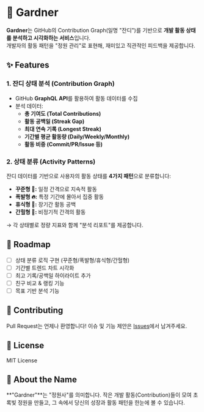 # 🌱 Gardner

**Gardner**는 GitHub의 Contribution Graph(일명 "잔디")를 기반으로 **개발 활동 상태를 분석하고 시각화하는 서비스**입니다.  
개발자의 활동 패턴을 "정원 관리"로 표현해, 재미있고 직관적인 피드백을 제공합니다.

## ✨ Features

### 1. 잔디 상태 분석 (Contribution Graph)
- GitHub **GraphQL API**를 활용하여 활동 데이터를 수집
- 분석 데이터:
  - **총 기여도 (Total Contributions)**
  - **활동 공백일 (Streak Gap)**
  - **최대 연속 기록 (Longest Streak)**
  - **기간별 평균 활동량 (Daily/Weekly/Monthly)**
  - **활동 비중 (Commit/PR/Issue 등)**

### 2. 상태 분류 (Activity Patterns)
잔디 데이터를 기반으로 사용자의 활동 상태를 **4가지 패턴**으로 분류합니다:
- **꾸준형 🌱:** 일정 간격으로 지속적 활동  
- **폭발형 🔥:** 특정 기간에 몰아서 집중 활동  
- **휴식형 🌙:** 장기간 활동 공백  
- **간헐형 🎈:** 비정기적 간격의 활동  

→ 각 상태별로 정량 지표와 함께 "분석 리포트"를 제공합니다.

## 📌 Roadmap

- [ ] 상태 분류 로직 구현 (꾸준형/폭발형/휴식형/간헐형)
- [ ] 기간별 트렌드 차트 시각화
- [ ] 최고 기록/공백일 하이라이트 추가
- [ ] 친구 비교 & 랭킹 기능
- [ ] 목표 기반 분석 기능

## 🤝 Contributing

Pull Request는 언제나 환영합니다!
이슈 및 기능 제안은 [Issues](https://github.com/luke0408/gardner/issues)에서 남겨주세요.

## 📜 License

MIT License

## 🌟 About the Name

**"Gardner"**는 "정원사"를 의미합니다.
작은 개발 활동(Contribution)들이 모여 초록빛 정원을 만들고,
그 속에서 당신의 성장과 활동 패턴을 한눈에 볼 수 있습니다.
